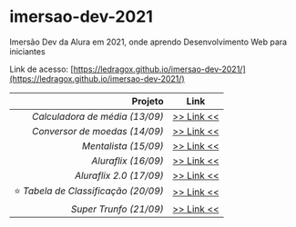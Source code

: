 # imersao-dev-2021

Imersão Dev da Alura em 2021, onde aprendo Desenvolvimento Web para iniciantes

Link de acesso: [https://ledragox.github.io/imersao-dev-2021/](https://ledragox.github.io/imersao-dev-2021/)

|                              Projeto |                     Link                     |
| -----------------------------------: | :------------------------------------------: |
|       _Calculadora de média (13/09)_ |  [>> Link <<](./src/calculadora-de-media/)   |
|        _Conversor de moedas (14/09)_ |   [>> Link <<](./src/conversor-de-moedas/)   |
|                 _Mentalista (15/09)_ |       [>> Link <<](./src/mentalista/)        |
|                  _Aluraflix (16/09)_ |        [>> Link <<](./src/aluraflix/)        |
|              _Aluraflix 2.0 (17/09)_ |       [>> Link <<](./src/aluraflix-2/)       |
| ⭐ _Tabela de Classificação (20/09)_ | [>> Link <<](./src/tabela-de-classificacao/) |
|               _Super Trunfo (21/09)_ |      [>> Link <<](./src/super-trunfo/)       |
